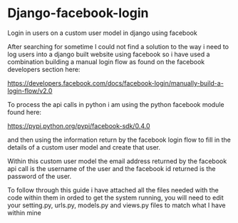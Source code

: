 Django-facebook-login
=====================

Login in users on a custom user model in django using facebook

After searching for sometime I could not find a solution to the way i need to log users into a django built website using facebook so i have used a combination building a manual login flow as found on the facebook developers section here:

https://developers.facebook.com/docs/facebook-login/manually-build-a-login-flow/v2.0

To process the api calls in python i am using the python facebook module found here:

https://pypi.python.org/pypi/facebook-sdk/0.4.0

and then using the information return by the facebook login flow to fill in the details of a custom user model and create that user.

Within this custom user model the email address returned by the facebook api call is the username of the user and the facebook id returned is the password of the user.

To follow through this guide i have attached all the files needed with the code within them in orded to get the system running, you will need to edit your setting.py, urls.py, models.py and views.py files to match what I have within mine
